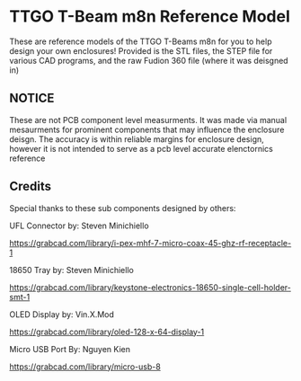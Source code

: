 
# TTGO T-Beam m8n Reference Model

These are reference models of the TTGO T-Beams m8n for you to help design your own enclosures!
Provided is the STL files, the STEP file for various CAD programs, and the raw Fudion 360 file
(where it was deisgned in)









## NOTICE

These are not PCB component level measurments. It was made via manual mesaurments for prominent 
components that may influence the enclosure deisgn. The accuracy is within reliable margins
for enclosure design, however it is not intended to serve as a pcb level accurate elenctornics
reference


## Credits
Special thanks to these sub components designed by others:

UFL Connector by: Steven Minichiello

https://grabcad.com/library/i-pex-mhf-7-micro-coax-45-ghz-rf-receptacle-1


18650 Tray by: Steven Minichiello

https://grabcad.com/library/keystone-electronics-18650-single-cell-holder-smt-1


OLED Display by: Vin.X.Mod

https://grabcad.com/library/oled-128-x-64-display-1

Micro USB Port By: Nguyen Kien

https://grabcad.com/library/micro-usb-8